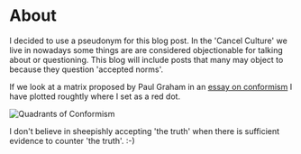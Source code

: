 # About

I decided to use a pseudonym for this blog post. In the 'Cancel Culture' we live in nowadays some things are are considered objectionable for talking about or questioning. This blog will include posts that many may object to because they question 'accepted norms'.

If we look at a matrix proposed by Paul Graham in an [essay on conformism](http://www.paulgraham.com/conformism.html) I have plotted roughtly where I set as a red dot.

![Quadrants of Conformism](quadrants.png)

I don't believe in sheepishly accepting 'the truth' when there is sufficient evidence to counter 'the truth'. :-)



